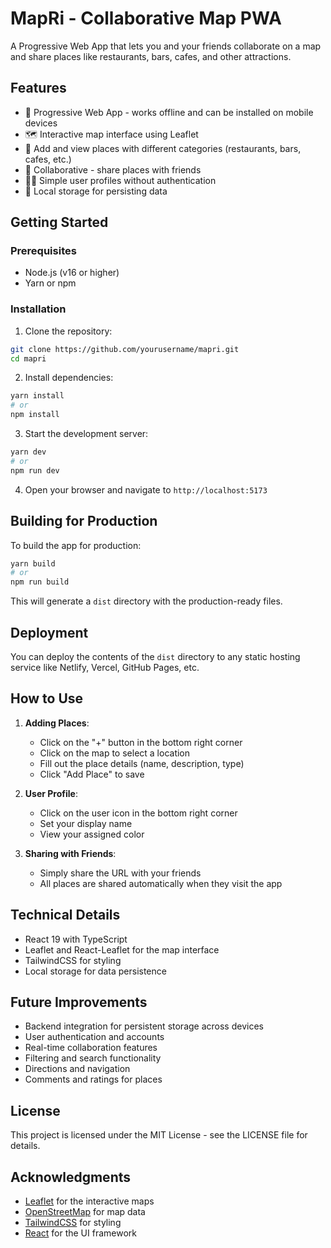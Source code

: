 # MapRi - Collaborative Map PWA

A Progressive Web App that lets you and your friends collaborate on a map and share places like restaurants, bars, cafes, and other attractions.

## Features

- 📱 Progressive Web App - works offline and can be installed on mobile devices
- 🗺️ Interactive map interface using Leaflet
- 📍 Add and view places with different categories (restaurants, bars, cafes, etc.)
- 👥 Collaborative - share places with friends
- 🧑‍💼 Simple user profiles without authentication
- 💾 Local storage for persisting data

## Getting Started

### Prerequisites

- Node.js (v16 or higher)
- Yarn or npm

### Installation

1. Clone the repository:

```bash
git clone https://github.com/yourusername/mapri.git
cd mapri
```

2. Install dependencies:

```bash
yarn install
# or
npm install
```

3. Start the development server:

```bash
yarn dev
# or
npm run dev
```

4. Open your browser and navigate to `http://localhost:5173`

## Building for Production

To build the app for production:

```bash
yarn build
# or
npm run build
```

This will generate a `dist` directory with the production-ready files.

## Deployment

You can deploy the contents of the `dist` directory to any static hosting service like Netlify, Vercel, GitHub Pages, etc.

## How to Use

1. **Adding Places**:
   - Click on the "+" button in the bottom right corner
   - Click on the map to select a location
   - Fill out the place details (name, description, type)
   - Click "Add Place" to save

2. **User Profile**:
   - Click on the user icon in the bottom right corner
   - Set your display name
   - View your assigned color

3. **Sharing with Friends**:
   - Simply share the URL with your friends
   - All places are shared automatically when they visit the app

## Technical Details

- React 19 with TypeScript
- Leaflet and React-Leaflet for the map interface
- TailwindCSS for styling
- Local storage for data persistence

## Future Improvements

- Backend integration for persistent storage across devices
- User authentication and accounts
- Real-time collaboration features
- Filtering and search functionality
- Directions and navigation
- Comments and ratings for places

## License

This project is licensed under the MIT License - see the LICENSE file for details.

## Acknowledgments

- [Leaflet](https://leafletjs.com/) for the interactive maps
- [OpenStreetMap](https://www.openstreetmap.org/) for map data
- [TailwindCSS](https://tailwindcss.com/) for styling
- [React](https://reactjs.org/) for the UI framework
